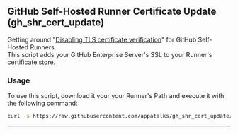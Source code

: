 ## GitHub Self-Hosted Runner Certificate Update (gh_shr_cert_update)
Getting around "[Disabling TLS certificate verification](https://docs.github.com/en/actions/hosting-your-own-runners/managing-self-hosted-runners/monitoring-and-troubleshooting-self-hosted-runners#disabling-tls-certificate-verification)" for GitHub Self-Hosted Runners. <br>
This script adds your GitHub Enterprise Server's SSL to your Runner's certificate store.

### Usage

To use this script, download it your your Runner's Path and execute it with the following command:

```bash
curl -s https://raw.githubusercontent.com/appatalks/gh_shr_cert_update/main/add_certificate.sh -O add_certificate.sh; chmod +x add_certificate.sh; sudo bash add_certificate.sh
```

----

